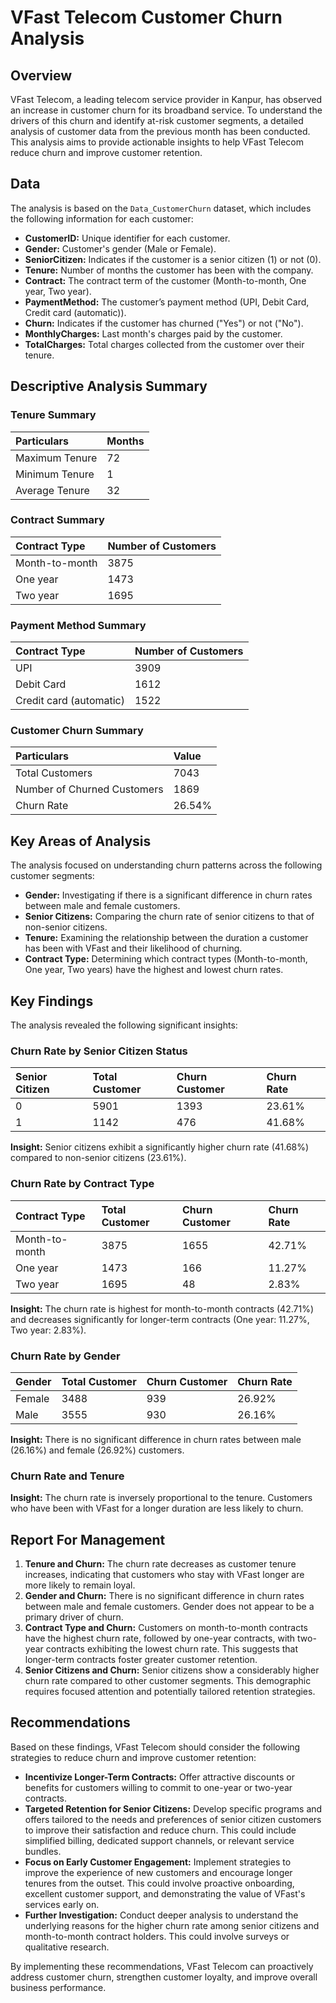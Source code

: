 # VFast Telecom Customer Churn Analysis

## Overview

VFast Telecom, a leading telecom service provider in Kanpur, has observed an increase in customer churn for its broadband service. To understand the drivers of this churn and identify at-risk customer segments, a detailed analysis of customer data from the previous month has been conducted. This analysis aims to provide actionable insights to help VFast Telecom reduce churn and improve customer retention.

## Data

The analysis is based on the `Data_CustomerChurn` dataset, which includes the following information for each customer:

* **CustomerID:** Unique identifier for each customer.
* **Gender:** Customer's gender (Male or Female).
* **SeniorCitizen:** Indicates if the customer is a senior citizen (1) or not (0).
* **Tenure:** Number of months the customer has been with the company.
* **Contract:** The contract term of the customer (Month-to-month, One year, Two year).
* **PaymentMethod:** The customer’s payment method (UPI, Debit Card, Credit card (automatic)).
* **Churn:** Indicates if the customer has churned ("Yes") or not ("No").
* **MonthlyCharges:** Last month's charges paid by the customer.
* **TotalCharges:** Total charges collected from the customer over their tenure.

## Descriptive Analysis Summary

### Tenure Summary

| Particulars       | Months |
| :---------------- | :----- |
| Maximum Tenure    | 72     |
| Minimum Tenure    | 1      |
| Average Tenure    | 32     |

### Contract Summary

| Contract Type    | Number of Customers |
| :--------------- | :------------------ |
| Month-to-month   | 3875                |
| One year         | 1473                |
| Two year         | 1695                |

### Payment Method Summary

| Contract Type          | Number of Customers |
| :--------------------- | :------------------ |
| UPI                    | 3909                |
| Debit Card             | 1612                |
| Credit card (automatic) | 1522                |

### Customer Churn Summary

| Particulars             | Value   |
| :---------------------- | :------ |
| Total Customers         | 7043    |
| Number of Churned Customers | 1869    |
| Churn Rate              | 26.54%  |

## Key Areas of Analysis

The analysis focused on understanding churn patterns across the following customer segments:

* **Gender:** Investigating if there is a significant difference in churn rates between male and female customers.
* **Senior Citizens:** Comparing the churn rate of senior citizens to that of non-senior citizens.
* **Tenure:** Examining the relationship between the duration a customer has been with VFast and their likelihood of churning.
* **Contract Type:** Determining which contract types (Month-to-month, One year, Two years) have the highest and lowest churn rates.

## Key Findings

The analysis revealed the following significant insights:

### Churn Rate by Senior Citizen Status

| Senior Citizen | Total Customer | Churn Customer | Churn Rate |
| :------------- | :------------- | :------------- | :--------- |
| 0              | 5901           | 1393           | 23.61%     |
| 1              | 1142           | 476            | 41.68%     |

**Insight:** Senior citizens exhibit a significantly higher churn rate (41.68%) compared to non-senior citizens (23.61%).

### Churn Rate by Contract Type

| Contract Type    | Total Customer | Churn Customer | Churn Rate |
| :--------------- | :------------- | :------------- | :--------- |
| Month-to-month   | 3875           | 1655           | 42.71%     |
| One year         | 1473           | 166            | 11.27%     |
| Two year         | 1695           | 48             | 2.83%      |

**Insight:** The churn rate is highest for month-to-month contracts (42.71%) and decreases significantly for longer-term contracts (One year: 11.27%, Two year: 2.83%).

### Churn Rate by Gender

| Gender | Total Customer | Churn Customer | Churn Rate |
| :----- | :------------- | :------------- | :--------- |
| Female | 3488           | 939            | 26.92%     |
| Male   | 3555           | 930            | 26.16%     |

**Insight:** There is no significant difference in churn rates between male (26.16%) and female (26.92%) customers.

### Churn Rate and Tenure

**Insight:** The churn rate is inversely proportional to the tenure. Customers who have been with VFast for a longer duration are less likely to churn.

## Report For Management

1.  **Tenure and Churn:** The churn rate decreases as customer tenure increases, indicating that customers who stay with VFast longer are more likely to remain loyal.
2.  **Gender and Churn:** There is no significant difference in churn rates between male and female customers. Gender does not appear to be a primary driver of churn.
3.  **Contract Type and Churn:** Customers on month-to-month contracts have the highest churn rate, followed by one-year contracts, with two-year contracts exhibiting the lowest churn rate. This suggests that longer-term contracts foster greater customer retention.
4.  **Senior Citizens and Churn:** Senior citizens show a considerably higher churn rate compared to other customer segments. This demographic requires focused attention and potentially tailored retention strategies.

## Recommendations

Based on these findings, VFast Telecom should consider the following strategies to reduce churn and improve customer retention:

* **Incentivize Longer-Term Contracts:** Offer attractive discounts or benefits for customers willing to commit to one-year or two-year contracts.
* **Targeted Retention for Senior Citizens:** Develop specific programs and offers tailored to the needs and preferences of senior citizen customers to improve their satisfaction and reduce churn. This could include simplified billing, dedicated support channels, or relevant service bundles.
* **Focus on Early Customer Engagement:** Implement strategies to improve the experience of new customers and encourage longer tenures from the outset. This could involve proactive onboarding, excellent customer support, and demonstrating the value of VFast's services early on.
* **Further Investigation:** Conduct deeper analysis to understand the underlying reasons for the higher churn rate among senior citizens and month-to-month contract holders. This could involve surveys or qualitative research.

By implementing these recommendations, VFast Telecom can proactively address customer churn, strengthen customer loyalty, and improve overall business performance.
